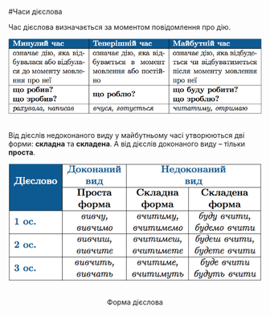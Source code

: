 #Часи дiєслова

Час дiєслова визначається за моментом повiдомлення про дiю.

<div class="center">
<img src="../pics/10/3.png" width="700px" class="center"/>
</div>
<br>

Вiд дiєслiв недоконаного виду у майбутньому часi утворюються двi
форми: <b>складна</b> та <b>складена</b>. А вiд дiєслiв доконаного виду – тiльки <b>проста</b>.



<div class="center">
<img src="../pics/10/4.png" width="650px" class="center"/>
</div>
<br>
<p style="text-align:center;"><span class="p1">Форма дієслова</span></p>
